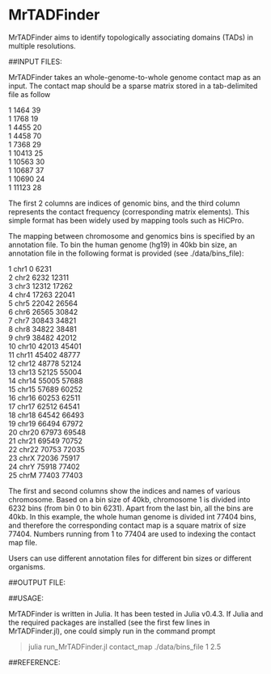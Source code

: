 # MrTADFinder
MrTADFinder aims to identify topologically associating domains (TADs) in multiple resolutions.

##INPUT FILES:

MrTADFinder takes an whole-genome-to-whole genome contact map as an input. The contact map should be a sparse matrix stored in a tab-delimited file as follow

1	1464	39  
1	1768	19  
1	4455	20  
1	4458	70  
1	7368	29  
1	10413	25  
1	10563	30    
1	10687	37  
1	10690	24    
1	11123	28  

The first 2 columns are indices of genomic bins, and the third column represents the contact frequency (corresponding matrix elements). This simple format has been widely used by mapping tools such as HiCPro.

The mapping between chromosome and genomics bins is specified by an annotation file. To bin the human genome (hg19) in 40kb bin size, an annotation file in the following format is provided (see ./data/bins_file):

1	chr1	0	6231  
2	chr2	6232	12311  
3	chr3	12312	17262  
4	chr4	17263	22041  
5	chr5	22042	26564  
6	chr6	26565	30842  
7	chr7	30843	34821  
8	chr8	34822	38481  
9	chr9	38482	42012  
10	chr10	42013	45401  
11	chr11	45402	48777  
12	chr12	48778	52124  
13	chr13	52125	55004  
14	chr14	55005	57688  
15	chr15	57689	60252  
16	chr16	60253	62511  
17	chr17	62512	64541  
18	chr18	64542	66493  
19	chr19	66494	67972  
20	chr20	67973	69548  
21	chr21	69549	70752  
22	chr22	70753	72035  
23	chrX	72036	75917  
24	chrY	75918	77402  
25	chrM	77403	77403  

The first and second columns show the indices and names of various chromosome. Based on a bin size of 40kb, chromosome 1 is divided into 6232 bins (from bin 0 to bin 6231). Apart from the last bin, all the bins are 40kb. In this example, the whole human genome is divided int 77404 bins, and therefore the corresponding contact map is a square matrix of size 77404. Numbers running from 1 to 77404 are used to indexing the contact map file.

Users can use different annotation files for different bin sizes or different organisms.

##OUTPUT FILE:



##USAGE:

MrTADFinder is written in Julia. It has been tested in Julia v0.4.3. If Julia and the required packages are installed (see the first few lines in MrTADFinder.jl), one could simply run in the command prompt

> julia run_MrTADFinder.jl contact_map ./data/bins_file 1 2.5 

##REFERENCE:




